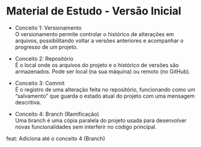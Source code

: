 # Material de Estudo - Versão Inicial

- Conceito 1: Versionamento  
  O versionamento permite controlar o histórico de alterações em arquivos, possibilitando voltar a versões anteriores e acompanhar o progresso de um projeto.

- Conceito 2: Repositório  
  É o local onde os arquivos do projeto e o histórico de versões são armazenados. Pode ser local (na sua máquina) ou remoto (no GitHub).

- Conceito 3: Commit  
  É o registro de uma alteração feita no repositório, funcionando como um “salvamento” que guarda o estado atual do projeto com uma mensagem descritiva.

- Conceito 4: Branch (Ramificação)  
  Uma branch é uma cópia paralela do projeto usada para desenvolver novas funcionalidades sem interferir no código principal.


feat: Adiciona até o conceito 4 (Branch)
